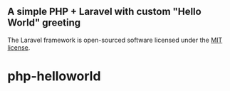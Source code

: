 ## A simple PHP + Laravel with custom "Hello World" greeting

The Laravel framework is open-sourced software licensed under the [MIT license](http://opensource.org/licenses/MIT).
# php-helloworld
